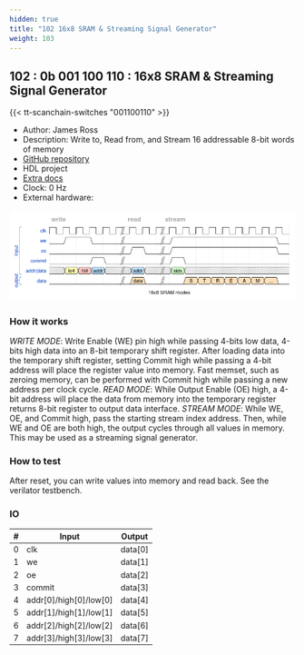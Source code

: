 ```yaml
---
hidden: true
title: "102 16x8 SRAM & Streaming Signal Generator"
weight: 103
---
```


## 102 : 0b 001 100 110 : 16x8 SRAM & Streaming Signal Generator

{{< tt-scanchain-switches "001100110" >}}

* Author: James Ross
* Description: Write to, Read from, and Stream 16 addressable 8-bit words of memory
* [GitHub repository](https://github.com/jar/tt02_sram)
* HDL project
* [Extra docs](https://github.com/jar/tt02_sram/blob/main/README.md)
* Clock: 0 Hz
* External hardware: 

![picture](images/16x8sram.png)

### How it works

*WRITE MODE*: Write Enable (WE) pin high while passing 4-bits low data, 4-bits high data into an 8-bit temporary shift register. After loading data into the temporary shift register, setting Commit high while passing a 4-bit address will place the register value into memory.  Fast memset, such as zeroing memory, can be performed with Commit high while passing a new address per clock cycle.  *READ MODE*: While Output Enable (OE) high, a 4-bit address will place the data from memory into the temporary register returns 8-bit register to output data interface.  *STREAM MODE*: While WE, OE, and Commit high, pass the starting stream index address.  Then, while WE and OE are both high, the output cycles through all values in memory.  This may be used as a streaming signal generator.

### How to test

After reset, you can write values into memory and read back. See the verilator testbench.

### IO

| # | Input        | Output       |
|---|--------------|--------------|
| 0 | clk  | data[0] |
| 1 | we  | data[1] |
| 2 | oe  | data[2] |
| 3 | commit  | data[3] |
| 4 | addr[0]/high[0]/low[0]  | data[4] |
| 5 | addr[1]/high[1]/low[1]  | data[5] |
| 6 | addr[2]/high[2]/low[2]  | data[6] |
| 7 | addr[3]/high[3]/low[3]  | data[7] |
